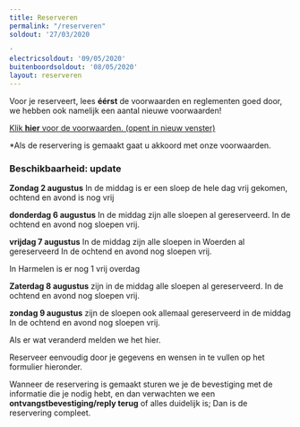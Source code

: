 ```yaml
---
title: Reserveren
permalink: "/reserveren"
soldout: '27/03/2020

'
electricsoldout: '09/05/2020'
buitenboordsoldout: '08/05/2020'
layout: reserveren
---
```


Voor je reserveert, lees **éérst** de voorwaarden en reglementen goed door,   
we hebben ook namelijk een aantal nieuwe voorwaarden!

[Klik **hier** voor de voorwaarden. (opent in nieuw venster)](http://descheepsjongens.nl/voorwaarden)

*Als de reservering is gemaakt gaat u akkoord met onze voorwaarden.

### Beschikbaarheid: update 

**Zondag 2 augustus** 
In de middag is er een sloep de hele dag vrij gekomen,
ochtend en avond is nog vrij

**donderdag 6 augustus** 
In de middag zijn alle sloepen al gereserveerd.
In de ochtend en avond nog sloepen vrij.

**vrijdag 7 augustus** 
In de middag zijn alle sloepen in Woerden al gereserveerd
In de ochtend en avond nog sloepen vrij.

In Harmelen is er nog 1 vrij overdag

**Zaterdag 8 augustus** 
zijn in de middag alle sloepen al gereserveerd.
In de ochtend en avond nog sloepen vrij.

**zondag 9 augustus** zijn de sloepen ook allemaal gereserveerd in de middag 
In de ochtend en avond nog sloepen vrij.

Als er wat veranderd melden we het hier.

Reserveer eenvoudig door je gegevens en wensen in te vullen op het formulier hieronder.

Wanneer de reservering is gemaakt sturen we je de bevestiging met de informatie die je nodig hebt, en dan verwachten we een **ontvangstbevestiging/reply terug** of alles duidelijk is; Dan is de reservering compleet.